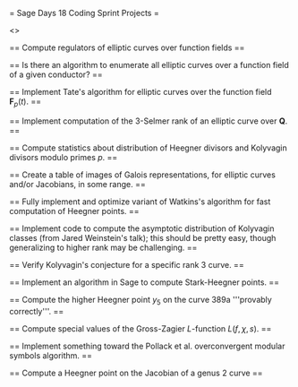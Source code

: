= Sage Days 18 Coding Sprint Projects =
 
<<TableOfContents>>

== Compute regulators of elliptic curves over function fields ==

== Is there an algorithm to enumerate all elliptic curves over a function field of a given conductor? ==

== Implement Tate's algorithm for elliptic curves over the function field $\mathbf{F}_p(t)$. ==

== Implement computation of the 3-Selmer rank of an elliptic curve over $\mathbf{Q}$. ==

== Compute statistics about distribution of Heegner divisors and Kolyvagin divisors modulo primes $p$. ==

== Create a table of images of Galois representations, for elliptic curves and/or Jacobians, in some range. ==

== Fully implement and optimize variant of Watkins's algorithm for fast computation of Heegner points. ==

== Implement code to compute the asymptotic distribution of Kolyvagin classes (from Jared Weinstein's talk); this should be pretty easy, though generalizing to higher rank may be challenging. ==

== Verify Kolyvagin's conjecture for a specific rank 3 curve. ==

== Implement an algorithm in Sage to compute Stark-Heegner points. ==

== Compute the higher Heegner point $y_5$ on the curve 389a '''provably correctly'''.  ==

== Compute special values of the Gross-Zagier $L$-function $L(f,\chi,s)$.  ==

== Implement something toward the Pollack et al. overconvergent modular symbols algorithm. ==

== Compute a Heegner point on the Jacobian of a genus 2 curve ==
